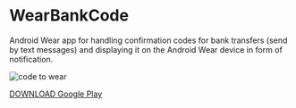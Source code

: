 WearBankCode
============

Android Wear app for handling confirmation codes for bank transfers (send by text messages) and displaying it on the Android Wear device in form of notification.

![code to wear](https://raw.githubusercontent.com/tajchert/WearBankCode/master/images/store_top.png "code to wear")


[DOWNLOAD Google Play](https://play.google.com/store/apps/details?id=pl.tajchert.wearbank.codes)
